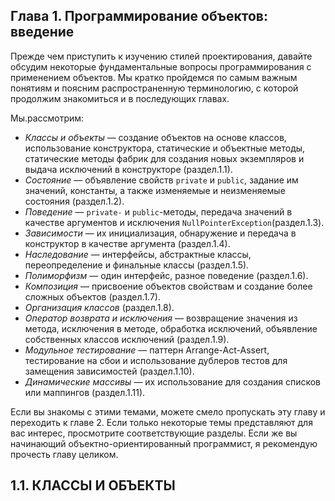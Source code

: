 ## Глава 1. Программирование объектов: введение

Прежде чем приступить к изучению стилей проектирования, давайте обсудим некоторые фундаментальные вопросы программирования с применением объектов. Мы кратко пройдемся по самым важным понятиям и поясним распространенную терминологию, с которой продолжим знакомиться и в последующих главах.

Мы.рассмотрим:
+ _Классы и объекты_ — создание объектов на основе классов, использование конструктора, статические и объектные методы, статические методы фабрик для создания новых экземпляров и выдача исключений в конструкторе (раздел.1.1).
+ _Состояние_ — объявление свойств `private` и `public`, задание им значений, константы, а также изменяемые и неизменяемые состояния (раздел.1.2).
+ _Поведение_ — `private-` и `public`-методы, передача значений в качестве аргументов и исключения `NullPointerException`(раздел.1.3).
+ _Зависимости_ — их инициализация, обнаружение и передача в конструктор в качестве аргумента (раздел.1.4).
+ _Наследование_ — интерфейсы, абстрактные классы, переопределение и финальные классы (раздел.1.5).
+ _Полиморфизм_ — один интерфейс, разное поведение (раздел.1.6).
+ _Композиция_ — присвоение объектов свойствам и создание более сложных объектов (раздел.1.7).
+ _Организация классов_ (раздел.1.8).
+ _Оператор возврата и исключения_ — возвращение значения из метода, исключения в методе, обработка исключений, объявление собственных классов исключений (раздел.1.9).
+ _Модульное тестирование_ — паттерн Arrange-Act-Assert, тестирование на сбои и использование дублеров тестов для замещения зависимостей (раздел.1.10).
+ _Динамические массивы_ — их использование для создания списков или маппингов (раздел.1.11).

Если вы знакомы с этими темами, можете смело пропускать эту главу и переходить к главе 2. Если только некоторые темы представляют для вас интерес, просмотрите соответствующие разделы. Если же вы начинающий объектно-ориентированный программист, я рекомендую прочесть главу целиком.

## 1.1. КЛАССЫ И ОБЪЕКТЫ


